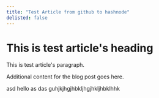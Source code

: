 ```yaml
---
title: "Test Article from github to hashnode"
delisted: false
---
```


# This is test article's heading

This is test article's paragraph.

Additional content for the blog post goes here.

asd
hello as das
guhjkjhgjhbkljhgjhkljhbklhhk
